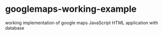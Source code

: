 # googlemaps-working-example
working implementation of google maps JavaScript HTML application with database

